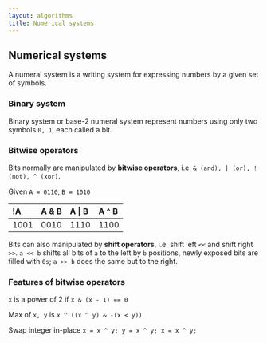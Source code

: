 ```yaml
---
layout: algorithms
title: Numerical systems
---
```


## Numerical systems

A numeral system is a writing system for expressing numbers by a given set of symbols.

### Binary system

Binary system or base-2 numeral system represent numbers using only two symbols `0, 1`, each called a bit.

### Bitwise operators

Bits normally are manipulated by **bitwise operators**, i.e. `& (and), | (or), ! (not), ^ (xor)`.

Given `A = 0110`, `B = 1010`

| !A    | A & B | A \| B | A ^ B |
|:------|:------|:-------|:------|
| 1001  | 0010  | 1110   | 1100  |

Bits can also manipulated by **shift operators**, i.e. shift left `<<` and shift right `>>`. `a << b` shifts all bits of `a` to the left by `b` positions, newly exposed bits are filled with `0s`; `a >> b` does the same but to the right.

### Features of bitwise operators

`x` is a power of 2 if `x & (x - 1) == 0`

Max of `x, y` is `x ^ ((x ^ y) & -(x < y))`

Swap integer in-place `x = x ^ y; y = x ^ y; x = x ^ y;`